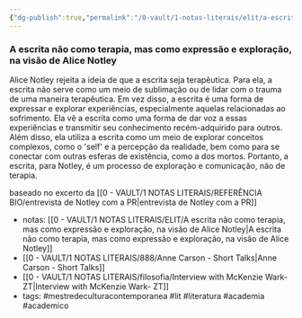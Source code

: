 ```yaml
---
{"dg-publish":true,"permalink":"/0-vault/1-notas-literais/elit/a-escrita-nao-como-terapia-mas-como-expressao-e-exploracao-na-visao-de-alice-notley/","tags":["mestredeculturacontemporanea","lit","literatura","academia","academico"],"dgHomeLink":true,"dgShowLocalGraph":true,"dgShowFileTree":true,"dgEnableSearch":true,"noteIcon":""}
---
```


### A escrita não como terapia, mas como expressão e exploração, na visão de Alice Notley
Alice Notley rejeita a ideia de que a escrita seja terapêutica. Para ela, a escrita não serve como um meio de sublimação ou de lidar com o trauma de uma maneira terapêutica. Em vez disso, a escrita é uma forma de expressar e explorar experiências, especialmente aquelas relacionadas ao sofrimento. Ela vê a escrita como uma forma de dar voz a essas experiências e transmitir seu conhecimento recém-adquirido para outros. Além disso, ela utiliza a escrita como um meio de explorar conceitos complexos, como o 'self' e a percepção da realidade, bem como para se conectar com outras esferas de existência, como a dos mortos. Portanto, a escrita, para Notley, é um processo de exploração e comunicação, não de terapia.

baseado no excerto da [[0 - VAULT/1 NOTAS LITERAIS/REFERÊNCIA BIO/entrevista de Notley com a PR\|entrevista de Notley com a PR]]

- notas: [[0 - VAULT/1 NOTAS LITERAIS/ELIT/A escrita não como terapia, mas como expressão e exploração, na visão de Alice Notley\|A escrita não como terapia, mas como expressão e exploração, na visão de Alice Notley]]
- [[0 - VAULT/1 NOTAS LITERAIS/888/Anne Carson - Short Talks\|Anne Carson - Short Talks]]
- [[0 - VAULT/1 NOTAS LITERAIS/filosofia/Interview with McKenzie Wark- ZT\|Interview with McKenzie Wark- ZT]]
- tags: #mestredeculturacontemporanea #lit #literatura #academia #academico 